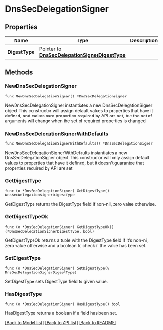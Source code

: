 # DnsSecDelegationSigner

## Properties

Name | Type | Description | Notes
------------ | ------------- | ------------- | -------------
**DigestType** | Pointer to [**DnsSecDelegationSignerDigestType**](DnsSecDelegationSignerDigestType.md) |  | [optional] 

## Methods

### NewDnsSecDelegationSigner

`func NewDnsSecDelegationSigner() *DnsSecDelegationSigner`

NewDnsSecDelegationSigner instantiates a new DnsSecDelegationSigner object
This constructor will assign default values to properties that have it defined,
and makes sure properties required by API are set, but the set of arguments
will change when the set of required properties is changed

### NewDnsSecDelegationSignerWithDefaults

`func NewDnsSecDelegationSignerWithDefaults() *DnsSecDelegationSigner`

NewDnsSecDelegationSignerWithDefaults instantiates a new DnsSecDelegationSigner object
This constructor will only assign default values to properties that have it defined,
but it doesn't guarantee that properties required by API are set

### GetDigestType

`func (o *DnsSecDelegationSigner) GetDigestType() DnsSecDelegationSignerDigestType`

GetDigestType returns the DigestType field if non-nil, zero value otherwise.

### GetDigestTypeOk

`func (o *DnsSecDelegationSigner) GetDigestTypeOk() (*DnsSecDelegationSignerDigestType, bool)`

GetDigestTypeOk returns a tuple with the DigestType field if it's non-nil, zero value otherwise
and a boolean to check if the value has been set.

### SetDigestType

`func (o *DnsSecDelegationSigner) SetDigestType(v DnsSecDelegationSignerDigestType)`

SetDigestType sets DigestType field to given value.

### HasDigestType

`func (o *DnsSecDelegationSigner) HasDigestType() bool`

HasDigestType returns a boolean if a field has been set.


[[Back to Model list]](../README.md#documentation-for-models) [[Back to API list]](../README.md#documentation-for-api-endpoints) [[Back to README]](../README.md)


